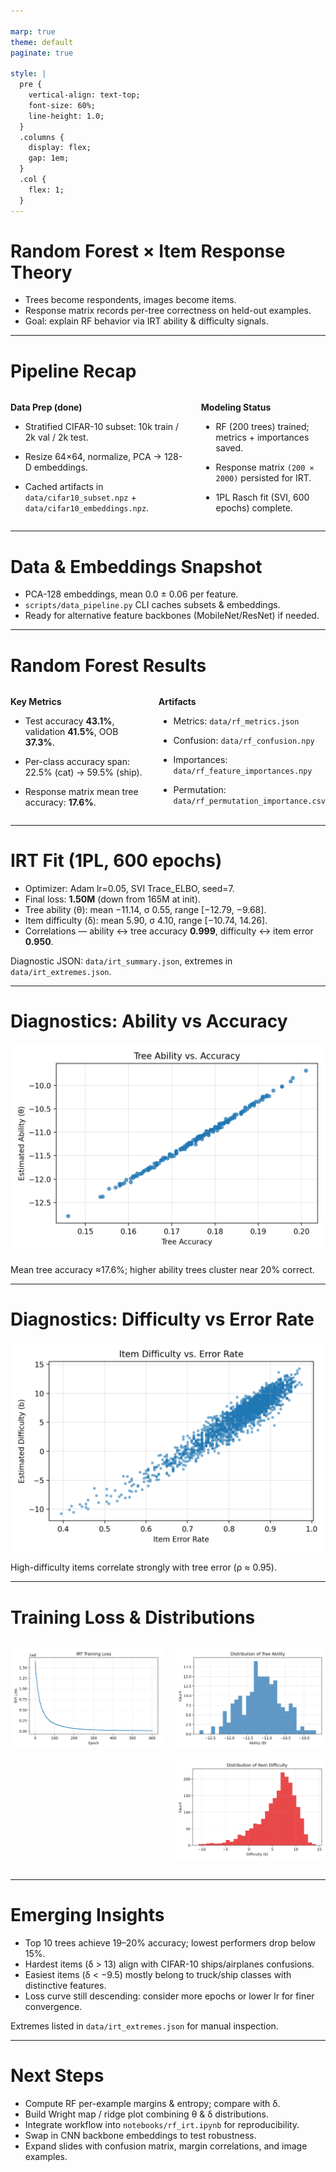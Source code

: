 ```yaml
---

marp: true
theme: default
paginate: true

style: |
  pre {
    vertical-align: text-top;
    font-size: 60%;
    line-height: 1.0;
  }
  .columns {
    display: flex;
    gap: 1em;
  }
  .col {
    flex: 1;
  }
---
```


# Random Forest × Item Response Theory

- Trees become respondents, images become items.
- Response matrix records per-tree correctness on held-out examples.
- Goal: explain RF behavior via IRT ability & difficulty signals.

---

# Pipeline Recap

<div class="columns">
  <div class="col">

**Data Prep (done)**

- Stratified CIFAR-10 subset: 10k train / 2k val / 2k test.
- Resize 64×64, normalize, PCA → 128-D embeddings.
- Cached artifacts in `data/cifar10_subset.npz` + `data/cifar10_embeddings.npz`.

  </div>

  <div class="col">

**Modeling Status**

- RF (200 trees) trained; metrics + importances saved.
- Response matrix `(200 × 2000)` persisted for IRT.
- 1PL Rasch fit (SVI, 600 epochs) complete.

  </div>
</div>

---

# Data & Embeddings Snapshot

- PCA-128 embeddings, mean 0.0 ± 0.06 per feature.
- `scripts/data_pipeline.py` CLI caches subsets & embeddings.
- Ready for alternative feature backbones (MobileNet/ResNet) if needed.

---

# Random Forest Results

<div class="columns">
  <div class="col">

**Key Metrics**

- Test accuracy **43.1%**, validation **41.5%**, OOB **37.3%**.
- Per-class accuracy span: 22.5% (cat) → 59.5% (ship).
- Response matrix mean tree accuracy: **17.6%**.

  </div>

  <div class="col">

**Artifacts**

- Metrics: `data/rf_metrics.json`
- Confusion: `data/rf_confusion.npy`
- Importances: `data/rf_feature_importances.npy`
- Permutation: `data/rf_permutation_importance.csv`

  </div>
</div>

---

# IRT Fit (1PL, 600 epochs)

- Optimizer: Adam lr=0.05, SVI Trace_ELBO, seed=7.
- Final loss: **1.50M** (down from 165M at init).
- Tree ability (θ): mean −11.14, σ 0.55, range [−12.79, −9.68].
- Item difficulty (δ): mean 5.90, σ 4.10, range [−10.74, 14.26].
- Correlations — ability ↔ tree accuracy **0.999**, difficulty ↔ item error **0.950**.

Diagnostic JSON: `data/irt_summary.json`, extremes in `data/irt_extremes.json`.

---

# Diagnostics: Ability vs Accuracy

![Tree ability vs accuracy](figures/ability_vs_accuracy.png)

Mean tree accuracy ≈17.6%; higher ability trees cluster near 20% correct.

---

# Diagnostics: Difficulty vs Error Rate

![Item difficulty vs error](figures/difficulty_vs_error.png)

High-difficulty items correlate strongly with tree error (ρ ≈ 0.95).

---

# Training Loss & Distributions

<div class="columns">
  <div class="col">

![SVI loss over epochs](figures/irt_training_loss.png)

  </div>
  <div class="col">

![Ability histogram](figures/ability_hist.png)

![Difficulty histogram](figures/difficulty_hist.png)

  </div>
</div>

---

# Emerging Insights

- Top 10 trees achieve 19–20% accuracy; lowest performers drop below 15%.
- Hardest items (δ > 13) align with CIFAR-10 ships/airplanes confusions.
- Easiest items (δ < −9.5) mostly belong to truck/ship classes with distinctive features.
- Loss curve still descending: consider more epochs or lower lr for finer convergence.

Extremes listed in `data/irt_extremes.json` for manual inspection.

---

# Next Steps

- Compute RF per-example margins & entropy; compare with δ.
- Build Wright map / ridge plot combining θ & δ distributions.
- Integrate workflow into `notebooks/rf_irt.ipynb` for reproducibility.
- Swap in CNN backbone embeddings to test robustness.
- Expand slides with confusion matrix, margin correlations, and image examples.
